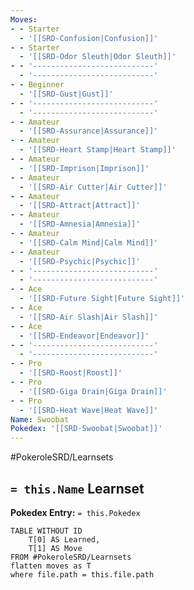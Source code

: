 ```yaml
---
Moves:
- - Starter
  - '[[SRD-Confusion|Confusion]]'
- - Starter
  - '[[SRD-Odor Sleuth|Odor Sleuth]]'
- - '---------------------------'
  - '---------------------------'
- - Beginner
  - '[[SRD-Gust|Gust]]'
- - '---------------------------'
  - '---------------------------'
- - Amateur
  - '[[SRD-Assurance|Assurance]]'
- - Amateur
  - '[[SRD-Heart Stamp|Heart Stamp]]'
- - Amateur
  - '[[SRD-Imprison|Imprison]]'
- - Amateur
  - '[[SRD-Air Cutter|Air Cutter]]'
- - Amateur
  - '[[SRD-Attract|Attract]]'
- - Amateur
  - '[[SRD-Amnesia|Amnesia]]'
- - Amateur
  - '[[SRD-Calm Mind|Calm Mind]]'
- - Amateur
  - '[[SRD-Psychic|Psychic]]'
- - '---------------------------'
  - '---------------------------'
- - Ace
  - '[[SRD-Future Sight|Future Sight]]'
- - Ace
  - '[[SRD-Air Slash|Air Slash]]'
- - Ace
  - '[[SRD-Endeavor|Endeavor]]'
- - '---------------------------'
  - '---------------------------'
- - Pro
  - '[[SRD-Roost|Roost]]'
- - Pro
  - '[[SRD-Giga Drain|Giga Drain]]'
- - Pro
  - '[[SRD-Heat Wave|Heat Wave]]'
Name: Swoobat
Pokedex: '[[SRD-Swoobat|Swoobat]]'
---
```


#PokeroleSRD/Learnsets

## `= this.Name` Learnset

**Pokedex Entry:** `= this.Pokedex`

```dataview
TABLE WITHOUT ID
    T[0] AS Learned,
    T[1] AS Move
FROM #PokeroleSRD/Learnsets
flatten moves as T
where file.path = this.file.path
```
